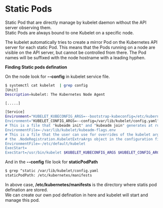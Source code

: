 # Static Pods

Static Pod that are directly manage by kubelet daemon without the API server observing them. <br/>
Static Pods are always bound to one Kubelet on a specific node. <br/>

The kubelet automatically tries to create a mirror Pod on the Kubernetes API server for each static Pod. This means that the Pods running on a node are visible on the API server, but cannot be controlled from there. The Pod names will be suffixed with the node hostname with a leading hyphen. <br/>

**Finding Static pods defination**

On the node look for **--config** in kubelet service file.

```bash
$ systemctl cat kubelet  | grep config
[Unit]
Description=kubelet: The Kubernetes Node Agent

[.....]

[Service]
Environment="KUBELET_KUBECONFIG_ARGS=--bootstrap-kubeconfig=/etc/kubernetes/bootstrap-ku>
Environment="KUBELET_CONFIG_ARGS=--config=/var/lib/kubelet/config.yaml"                    <<<<< 
# This is a file that "kubeadm init" and "kubeadm join" generates at runtime, populating>
EnvironmentFile=-/var/lib/kubelet/kubeadm-flags.env
# This is a file that the user can use for overrides of the kubelet args as a last resor>
# the .NodeRegistration.KubeletExtraArgs object in the configuration files instead. KUBE>
EnvironmentFile=-/etc/default/kubelet
ExecStart=
ExecStart=/usr/bin/kubelet $KUBELET_KUBECONFIG_ARGS $KUBELET_CONFIG_ARGS $KUBELET_KUBEAD>
```

And in the **--config** file look for **staticPodPath**

```bash
$ grep ^static /var/lib/kubelet/config.yaml 
staticPodPath: /etc/kubernetes/manifests
```

In above case, **/etc/kubernetes/manifests** is the directory where statis pod defination are stored.<br/>
We can create our own pod defination in here and kubelet will start and manage this pod.